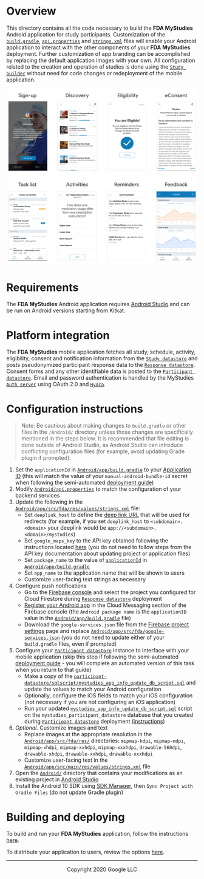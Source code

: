<!--
 Copyright 2020 Google LLC
 Use of this source code is governed by an MIT-style
 license that can be found in the LICENSE file or at
 https://opensource.org/licenses/MIT.
-->

# Overview
This directory contains all the code necessary to build the **FDA MyStudies** Android application for study participants. Customization of the [`build.gradle`](app/build.gradle), [`api.properties`](api.properties) and [`strings.xml`](app/src/fda/res/values/strings.xml) files will enable your Android application to interact with the other components of your **FDA MyStudies** deployment. Further customization of app branding can be accomplished by replacing the default application images with your own. All configuration related to the creation and operation of studies is done using the [`Study builder`](../study-builder/) without need for code changes or redeployment of the mobile application.

![Example screens](../documentation/images/mobile-screens.png "Example screens")

# Requirements
The **FDA MyStudies** Android application requires [Android Studio](https://developer.android.com/studio/index.html) and can be run on Android versions starting from Kitkat.

# Platform integration
The **FDA MyStudies** mobile application fetches all study, schedule, activity, eligibility, consent and notification information from the [`Study datastore`](../study-datastore/) and posts pseudonymized participant response data to the [`Response datastore`](../response-datastore/). Consent forms and any other identifiable data is posted to the [`Participant datastore`](../participant-datastore/). Email and password authentication is handled by the MyStudies [`Auth server`](../auth-server/) using OAuth 2.0 and [`Hydra`](/hydra/).

# Configuration instructions

> Note: Be cautious about making changes to `build.gradle` or other files in the `/Android/` directory unless those changes are specifically mentioned in the steps below. It is recommended that file editing is done outside of Android Studio, as Android Studio can introduce conflicting configuration files (for example, avoid updating Grade plugin if prompted).

1. Set the `applicationId` in [`Android/app/build.gradle`](app/build.gradle) to your [Application ID](https://developer.android.com/studio/build/application-id) (this will match the value of your `manual-android-bundle-id` secret when following the semi-automated [deployment guide](/deployment/README.md))
1. Modify [`Android/api.properties`](api.properties) to match the configuration of your backend services
1. Update the following in the [`Android/app/src/fda/res/values/strings.xml`](app/src/fda/res/values/strings.xml) file:
    -    Set `deeplink_host` to define the [deep link URL](https://developer.android.com/training/app-links/deep-linking) that will be used for redirects (for example, if you set `deeplink_host` to `<subdomain>.<domain>` your deeplink would be `app://<subdomain>.<domain>/mystudies`) 
    -    Set `google_maps_key` to the API key obtained following the instructions located [here](https://developers.google.com/maps/documentation/android-sdk/get-api-key) (you do not need to follow steps from the API key documentation about updating project or application files)
    -    Set `package_name` to the value of [`applicationId`](https://developer.android.com/studio/build/application-id) in [`Android/app/build.gradle`](app/build.gradle)
    -    Set `app_name` to the application name that will be shown to users 
    -    Customize user-facing text strings as necessary
1. Configure push notifications
    -    Go to the [Firebase console](https://console.firebase.google.com/) and select the project you configured for Cloud Firestore during [`Response datastore`](/response-datastore/) deployment 
    -    [Register your Android app](https://firebase.google.com/docs/android/setup) in the Cloud Messaging section of the Firebase console (the `Android package name` is the `applicationID` value in the [`Android/app/build.gradle`](app/build.gradle) file)
    -    Download the `google-services.json` file from the [Firebase project settings](https://console.firebase.google.com/project/_/settings/general/) page and replace [`Android/app/src/fda/google-services.json`](app/src/fda/google-services.json) (you do not need to update either of your `build.gradle` files, even if prompted)
1. Configure your [`Participant datastore`](/participant-datastore/) instance to interface with your mobile application (skip this step if following the semi-automated [deployment guide](/deployment/README.md) - you will complete an automated version of this task when you return to that guide)
    -    Make a copy of the [`participant-datastore/sqlscript/mystudies_app_info_update_db_script.sql`](../participant-datastore/sqlscript/mystudies_app_info_update_db_script.sql) and update the values to match your Android configuration
    -   Optionally, configure the iOS fields to match your iOS configuration (not necessary if you are not configuring an iOS application)
    -    Run your updated [`mystudies_app_info_update_db_script.sql`](../participant-datastore/sqlscript/mystudies_app_info_update_db_script.sql) script on the `mystudies_participant_datastore` database that you created during [`Participant datastore`](/participant-datastore/) deployment  ([instructions](https://cloud.google.com/sql/docs/mysql/import-export/importing#importing_a_sql_dump_file))
1. *Optional.* Customize images and text
     -    Replace images at the appropriate resolution in the [`Android/app/src/fda/res/`](app/src/fda/res/) directories: `mipmap-hdpi`, `mipmap-mdpi`, `mipmap-xhdpi`, `mipmap-xxhdpi`, `mipmap-xxxhdpi`, `drawable-560dpi`, `drawable-xhdpi`, `drawable-xxhdpi`, `drawable-xxxhdpi`
     -    Customize user-facing text in the [`Android/app/src/main/res/values/strings.xml`](app/src/main/res/values/strings.xml) file 
1. Open the [`Android/`](../Android/) directory that contains your modifications as an existing project in [Android Studio](https://developer.android.com/studio/index.html)
1. Install the Android 10 SDK using [SDK Manager](https://developer.android.com/studio/intro/update#sdk-manager), then `Sync Project with Gradle Files` (do not update Gradle plugin)	

# Building and deploying

To build and run your **FDA MyStudies** application, follow the instructions [here](https://developer.android.com/studio/run).

To distribute your application to users, review the options [here](https://developer.android.com/studio/publish). 

***
<p align="center">Copyright 2020 Google LLC</p>
